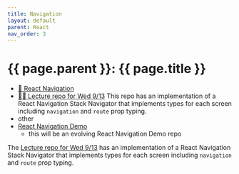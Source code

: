 ```yaml
---
title: Navigation
layout: default
parent: React
nav_order: 3
---
```


# {{ page.parent }}: {{ page.title }}

- [📘 React Navigation](https://reactnavigation.org/docs/getting-started/)
- [👨‍🏫  Lecture repo for Wed 9/13](https://github.com/bsu-cs-jb/lecture-09-13-wed)
    This repo has an implementation of a React Navigation Stack Navigator that
    implements types for each screen including `navigation` and `route` prop typing.
- other
- [React Navigation Demo](https://github.com/bsu-cs-jb/demo-navigation)
    - this will be an evolving React Navigation Demo repo


The [Lecture repo for Wed 9/13](https://github.com/bsu-cs-jb/lecture-09-13-wed)
has an implementation of a React Navigation Stack Navigator that implements
types for each screen including `navigation` and `route` prop typing.

